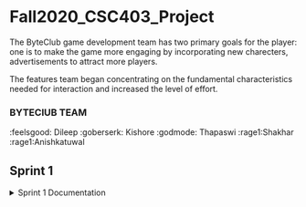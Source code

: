 # Fall2020_CSC403_Project</br>
The ByteClub game development team has two primary goals for the player: one is to make the game more engaging by incorporating new charecters, advertisements to attract more players.

The features team began concentrating on the fundamental characteristics needed for interaction and increased the level of effort.

### BYTEClUB TEAM
:feelsgood: Dileep :goberserk: Kishore :godmode: Thapaswi :rage1:Shakhar :rage1:Anishkatuwal


## Sprint 1
<details><summary>Sprint 1 Documentation</summary>
<p>


**Planned Events for implementation**</br>
- As a player, After clicking on the commercial poster, I should be able to see the website that the poster sends me to.</br>
- As a user,I can view the advertisement prior to striking the enemy.</br>
- As a user, After defeating any of the opponents in the game, I can see empty area where the player can move. </br>
- As a user,I can increase my health while playing by using the in-game healing kit. </br> 
- As a user,In a game, I can alter the player's character. </br> 
- As a player, I should be able to customize the avatar like color, size. </br>
- As a player, I should able to change characters in-game while playing.</br>
- As a user, I can see main menu to play or quit the game </br>
- As a player, I should able to see different weapons in game inventory.</br>
- As a Player, I can check the collision between player and enemy.</br>

**Planned Events with detail tasks**

- As a player, I can view the advertisement with a time limit, and then I can click the close symbol to end the poster..</br>
- As a user, After defeating any of the opponents in the game, I can see empty area where the player can move. </br>
- As a user,In a game, I can alter the player's character. </br>
- As a user, I can see main menu after launching the game. </br>

**Feature Backlogs**
- As a user, I can add video advertisment while playing. </br>
- As a user, I can use in-game healing kit for gaining health while playing. </br>
- As a player, I should be able to customize the avatar like color, size. </br> 
- As a user, I can see more options in main menu like pause or restart in menu. </br>
- As a user, I should able to see more different weapone player in battel.s </br>

### Individual Assigned Features

:rage1: Dileep </br>

- As a player, I want to able to dispaly advertisment in my game. </br>

:godmode: Kishore </br>

- As a user, i can see enemie's dead body getting cleared after killing each of the enemies. </br>

:feelsgood: Shekhar </br>

- As a player, I can Regain health by using health pack. </br>

:goberserk: Thapaswi </br>

- As a user, I can change the appearance of in-game player characters. </br>

:goberserk: Anish </br>

- As a player, I want to be able to utilize a variety of weapons. </br>

<details><summary>Sprint1 Summary</summary>
<p>



 ## Individual Developed feature summary

<details><summary>As a player, I want to able to dispaly advertisment in my game.</summary>
<p>


Name: Ramisetty SaiDileep</br>
CWID: 10409843</br>
Email Id: sra063@latech.edu</br>


### Game Resources:</br>
* Added timer.
* Added Advertising panel.
* Added four different Adds poster.

### Method Functionality:</br>

|Functionality| Methods|
|---|---|
|Advertisement| ADVisible|
|Advertisement panel| AdvertisementPanel_Click||
   
</p>
</details>

<details><summary>As a user, i can see enemie's dead body getting cleared after killing each of the enemies.</summary>
<p>


Name: Kishore</br>
CWID: 10411310</br>
Email Id: skp018@email.latech.edu</br>


### Game Resources:</br>
* Fixed the popup window bug
* Added enemy disappear functionality after enemies death

### Method Functionality:</br>

|Functionality| Methods|
|---|---|
Cleaning Enemy| disableenemy|

   
</p>
</details>

<details><summary>As a user, I want to change the character or Player appearance in game.</summary>
<p>


Name: Thapaswi </br>
CWID: 10408836</br>
Email Id: tmo019@latech.edu</br>


### Game Resources:</br>
* Added sound trigger for enemy dead.
* Added disappeared functionality after death.
* Added sound audio.</br>


### Method Functionality:</br>

|Functionality| Methods|
|---|---|
|Game avatar| ninja_click()|
|wizard_click| Souundeffect()|
   
</p>
</details>

<details><summary>As a player, the game ends when the timer is complete</summary>
<p>


Name: Shekhar</br>
CWID: 10409297</br>
Email Id: sya016@latech.edu</br>

### Game Resources:</br>
* Added main menu 
* Added play or quit choice befor game starts</br>


### Method Functionality:</br>

|Functionality| Methods|
|---|---|
|menu| no_control_menu|
|game_control_menu| |
   

<details><summary>As a player, I want to be able to utilize a variety of weapons.</summary>
<p>


Name: Anish</br>
CWID: 10411311</br>
Email Id: aka060@latech.edu</br>

### Game Resources:</br>
* Added diffferent weapone 
* Added weapone choice for player to battel</br>

### Method Functionality:</br>

|Functionality| Methods|
|---|---|

Continue for the next sprint.

</p>
</details>

</p>
</details>
</p>
</details>
  
